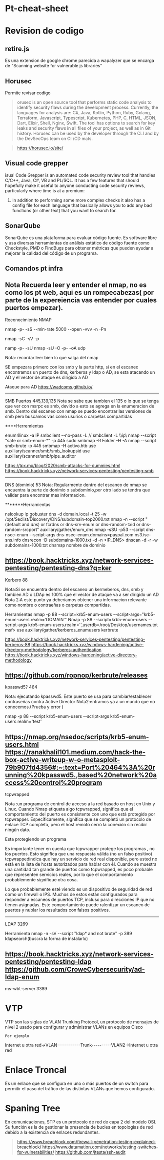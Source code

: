 # Pt-cheat-sheet

# Revision de codigo


## retire.js

Es una extension de google chrome parecida a wapalyzer que se encarga de "Scanning website for vulnerable js libraries"


## Horusec

Permite revisar codigo 

> orusec is an open source tool that performs static code analysis to identify security flaws during the development process. Currently, the languages for analysis are: C#, Java, Kotlin, Python, Ruby, Golang, Terraform, Javascript, Typescript, Kubernetes, PHP, C, HTML, JSON, Dart, Elixir, Shell, Nginx, Swift. The tool has options to search for key leaks and security flaws in all files of your project, as well as in Git history. Horusec can be used by the developer through the CLI and by the DevSecOps team on CI /CD mats.

> https://horusec.io/site/

## Visual code grepper

isual Code Grepper is an automated code security review tool that handles C/C++, Java, C#, VB and PL/SQL. It has a few features that should hopefully make it useful to anyone conducting code security reviews, particularly where time is at a premium:
1. In addition to performing some more complex checks it also has a config file for each language that basically allows you to add any bad functions (or other text) that you want to search for.

## SonarQube

SonarQube es una plataforma para evaluar código fuente. Es software libre y usa diversas herramientas de análisis estático de código fuente como Checkstyle, PMD o FindBugs para obtener métricas que pueden ayudar a mejorar la calidad del código de un programa.​

## 

Comandos pt infra
-------------------------------
Nota
Recuerda leer y entender el nmap, no es como los pt web, aqui es un rompecabezas( por parte de la expereiencia vas entender por cuales puertos empezar).
---------------------------



Reconocimiento
NMAP



nmap -p- -sS --min-rate 5000 --open  -vvv -n -Pn



nmap -sC -sV -p



namp -p- -sU
nmap -sU -O -p- -oA udp



Nota: recordar leer bien lo que salga del nmap



SE empezara primero con los smb y la parte http, si en el escaneo encontramos un puerto de  dns, kerberos  y  ldap o AD, se esta atacando un AD y el vector de ataque es dirigido a AD



Ataque para AD
https://wadcoms.github.io/




------------------------------------------------------------------------------------------------------------------------------



SMB Puertos 445,139,135
Nota se sabe que tambien el 135 o lo que se tenga que ver con  msrpc es smb, devido a esto se agrega en la enumeracion de smb.
    Dentro del escaneo con nmap se puedo encontrar las versiones de smb pero buscamos vas como usurios o carpetas compartidas



****Herremientas



enum4linux -a IP
smbclient --no-pass -L //<IP>
smbclient -L \\\\ip\\
nmap --script "safe or smb-enum-*" -p 445 <IP>
sudo smbmap -R Folder -H <IP> -A <FileName>
nmap --script smb-brute -p 445 <IP>
smbmap -H activo.htb
use auxiliary/scanner/smb/smb_lookupsid
use auxiliary/scanner/smb/pipe_auditor




https://tpx.mx/blog/2020/smb-attacks-for-dummies.html
https://book.hacktricks.xyz/network-services-pentesting/pentesting-smb



------------------------------------------------------------------------------------------------------------------------------
DNS (dominio) 53
Nota: Regularmente dentro del escaneo de nmap se encuentra la parte de donimio o subdominio,por otro lado se tendra que validar para encontrar mas informacion.



*******Herramientas



nslookup ip
gobuster dns -d domain.local -t 25 -w /opt/Seclist/Discovery/DNS/subdomain-top2000.txt
nmap -n --script "(default and *dns*) or fcrdns or dns-srv-enum or dns-random-txid or dns-random-srcport" <IP>
auxiliary/gather/enum_dns
nmap -sSU -p53 --script dns-nsec-enum --script-args dns-nsec-enum.domains=paypal.com ns3.isc-sns.info
dnsrecon -D subdomains-1000.txt -d <DOMAIN> -n <IP_DNS>
dnscan -d <domain> -r -w subdomains-1000.txt
dnsmap nombre de dominio



https://book.hacktricks.xyz/network-services-pentesting/pentesting-dns?q=ker
--------------------------------------------------------------------------------------------------------------------------
Kerbero  88



Nota:Si se encuentra dentro del escaneo un kermeberos, dns, smb y tambien AD o LDAp es 100% que el vector de ataque va a ser dirigido  un AD
Nota 2:A este punto ya deberiamos obtener una informacion relevante como nombre o contraeñas o carpetas compartidas.



Herramientas
nmap -p 88 --script=krb5-enum-users --script-args="krb5-enum-users.realm='DOMAIN'" <IP>
Nmap -p 88 --script=krb5-enum-users --script-args krb5-enum-users.realm='<domain>',userdb=/root/Desktop/usernames.txt <IP>
msf> use auxiliary/gather/kerberos_enumusers
kerbrute



https://book.hacktricks.xyz/network-services-pentesting/pentesting-kerberos-88
https://book.hacktricks.xyz/windows-hardening/active-directory-methodology/kerberos-authentication
https://book.hacktricks.xyz/windows-hardening/active-directory-methodology



https://github.com/ropnop/kerbrute/releases
------------------------------------------------------------------------------------------------------------------------------
kpasswd5? 464



Nota: ejecutando kpasswd5. Este puerto se usa para cambiar/establecer contraseñas contra Active Director
Nota2:entramos ya a un mundo que no conocemos.(Prueba y error )



nmap -p 88 --script krb5-enum-users --script-args krb5-enum-users.realm='test'



https://nmap.org/nsedoc/scripts/krb5-enum-users.html
https://ranakhalil101.medium.com/hack-the-box-active-writeup-w-o-metasploit-79b907fd4356#:~:text=Port%20464%3A%20running%20kpasswd5.,based%20network%20access%20control%20program
-----------------------------------------------------------------------------------------------------------------------------
tcpwrapped



Nota :un programa de control de acceso a la red basado en host en Unix y Linux. Cuando Nmap etiqueta algo tcpwrapped, significa que el comportamiento del puerto es consistente con uno que está protegido por tcpwrapper. Específicamente, significa que se completó un protocolo de enlace TCP completo, pero el host remoto cerró la conexión sin recibir ningún dato.




Esta protegiendo un programa



Es importante tener en cuenta que tcpwrapper protege los programas , no los puertos. Esto significa que una respuesta válida (no un falso positivo) tcpwrappedindica que hay un servicio de red real disponible, pero usted no está en la lista de hosts autorizados para hablar con él. Cuando se muestra una cantidad tan grande de puertos como tcpwrapped, es poco probable que representen servicios reales, por lo que el comportamiento probablemente signifique otra cosa.



Lo que probablemente esté viendo es un dispositivo de seguridad de red como un firewall o IPS. Muchos de estos están configurados para responder a escaneos de puertos TCP, incluso para direcciones IP que no tienen asignadas. Este comportamiento puede ralentizar un escaneo de puertos y nublar los resultados con falsos positivos.



----------------------------------------------------------------------------------------------------------------------------
LDAP 3269



Herramienta
nmap -n -sV --script "ldap* and not brute" -p 389 <DC IP>
ldapsearch(buscra la forma de  instalarlo)




https://book.hacktricks.xyz/network-services-pentesting/pentesting-ldap
https://github.com/CroweCybersecurity/ad-ldap-enum
-----------------------------------------------------------------------------------------------------------------------------
ms-wbt-server  3389
    
    
# VTP
    
 VTP son las siglas de VLAN Trunking Protocol, un protocolo de mensajes de nivel 2 usado para configurar y administrar VLANs en equipos Cisco
    
    Por ejemplo 
    
 Internet u otra red->VLAN------------Trunk----------VLAN2->Internet u otra red   
    
# Enlace Troncal 
    
 Es un enlace que se configura en uno o más puertos de un switch para permitir el paso del tráfico de las distintas VLANs que hemos configurado.
    
# Spaning Tree 
    
 En comunicaciones, STP es un protocolo de red de capa 2 del modelo OSI. Su función es la de gestionar la presencia de bucles en topologías de red debido a la existencia de enlaces redundantes.
    
    
> https://www.breachlock.com/firewall-penetration-testing-explained-breachlock/
> https://www.datamation.com/networks/testing-switches-for-vulnerabilities/
> https://github.com/jtesta/ssh-audit
